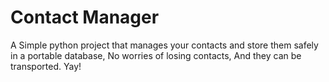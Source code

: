 Contact Manager
===============

A Simple python project that manages your contacts and store them 
safely in a portable database, No worries of losing contacts, And they can be transported.
Yay!
